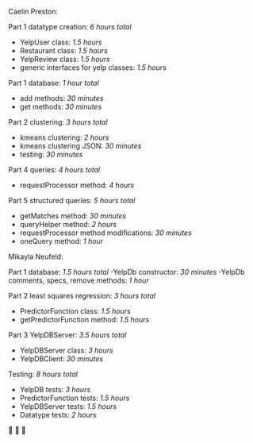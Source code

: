 Caelin Preston: 


Part 1 datatype creation: _6 hours total_
  - YelpUser class: _1.5 hours_
  - Restaurant class: _1.5 hours_
  - YelpReview class: _1.5 hours_
  - generic interfaces for yelp classes: _1.5 hours_

Part 1 database: _1 hour total_
  - add methods: _30 minutes_
  - get methods: _30 minutes_

Part 2 clustering: _3 hours total_
  - kmeans clustering: _2 hours_
  - kmeans clustering JSON: _30 minutes_
  - testing: _30 minutes_

Part 4 queries: _4 hours total_
  - requestProcessor method: _4 hours_

Part 5 structured queries: _5 hours total_
  - getMatches method: _30 minutes_
  - queryHelper method: _2 hours_
  - requestProcessor method modifications: _30 minutes_
  - oneQuery method: _1 hour_



Mikayla Neufeld:


Part 1 database: _1.5 hours total_
  -YelpDb constructor: _30 minutes_
  -YelpDb comments, specs, remove methods: _1 hour_

Part 2 least squares regression: _3 hours total_
  - PredictorFunction class: _1.5 hours_
  - getPredictorFunction method: _1.5 hours_

Part 3 YelpDBServer: _3.5 hours total_
  - YelpDBServer class: _3 hours_
  - YelpDBClient: _30 minutes_

Testing: _8 hours total_
  - YelpDB tests: _3 hours_
  - PredictorFunction tests: _1.5 hours_
  - YelpDBServer tests: _1.5 hours_
  - Datatype tests: _2 hours_


:santa: :christmas_tree: :gift: